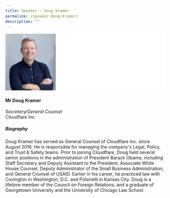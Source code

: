 ```yaml
---
title: Speaker – Doug Kramer
permalink: /speaker-Doug-Kramer/
description: ""
---
```

![](/images/Speakers/Doug%20Kramer.jpg)

#### **Mr Doug Kramer**

*Secretary/General Counsel*  
Cloudflare Inc

##### **Biography**
Doug Kramer has served as General Counsel of Cloudflare Inc. since August 2016. He is responsible for managing the company's Legal, Policy, and Trust & Safety teams. Prior to joining Cloudflare, Doug held several senior positions in the administration of President Barack Obama, including Staff Secretary and Deputy Assistant to the President, Associate White House Counsel, Deputy Administrator of the Small Business Administration, and General Counsel of USAID. Earlier in his career, he practiced law with Covington in Washington, D.C. and Polsinelli in Kansas City. Doug is a lifetime member of the Council on Foreign Relations, and a graduate of Georgetown University and the University of Chicago Law School.